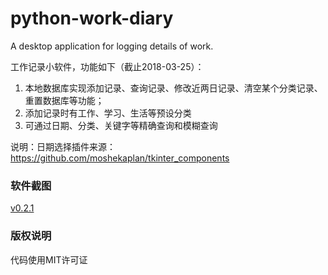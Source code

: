 # python-work-diary
A desktop application for logging details of work.

工作记录小软件，功能如下（截止2018-03-25）：
1. 本地数据库实现添加记录、查询记录、修改近两日记录、清空某个分类记录、重置数据库等功能；
2. 添加记录时有工作、学习、生活等预设分类
3. 可通过日期、分类、关键字等精确查询和模糊查询

说明：日期选择插件来源：https://github.com/moshekaplan/tkinter_components


### 软件截图

[v0.2.1](![mark](http://omvy9d3lc.bkt.clouddn.com/blog/180326/IJj4LCm18a.png?imageslim))


### 版权说明

代码使用MIT许可证